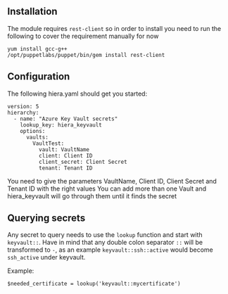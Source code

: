 
## Installation

The module requires `rest-client` so in order to install you need to run the following to cover the requirement manually for now

    yum install gcc-g++
    /opt/puppetlabs/puppet/bin/gem install rest-client

## Configuration

The following hiera.yaml should get you started:

    version: 5
    hierarchy:
      - name: "Azure Key Vault secrets"
        lookup_key: hiera_keyvault
        options:
          vaults:
            VaultTest:
              vault: VaultName
              client: Client ID
              client_secret: Client Secret
              tenant: Tenant ID

You need to give the parameters VaultName, Client ID, Client Secret and Tenant ID with the right values
You can add more than one Vault and hiera_keyvault will go through them until it finds the secret

## Querying secrets

Any secret to query needs to use the `lookup` function and start with `keyvault::`.
Have in mind that any double colon separator `::` will be transformed to `-`, as an example `keyvault::ssh::active` would become `ssh_active` under keyvault.

Example:

    $needed_certificate = lookup('keyvault::mycertificate')
